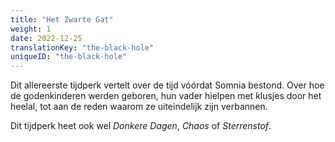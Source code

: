 ```yaml
---
title: "Het Zwarte Gat"
weight: 1
date: 2022-12-25
translationKey: "the-black-hole"
uniqueID: "the-black-hole"
---
```


Dit allereerste tijdperk vertelt over de tijd vóórdat Somnia bestond. Over hoe de godenkinderen werden geboren, hun vader hielpen met klusjes door het heelal, tot aan de reden waarom ze uiteindelijk zijn verbannen.

Dit tijdperk heet ook wel _Donkere Dagen_, _Chaos_ of _Sterrenstof_.